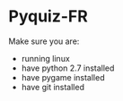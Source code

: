 # Pyquiz-FR
Make sure you are:
- running linux
- have python 2.7 installed
- have pygame installed
- have git installed
